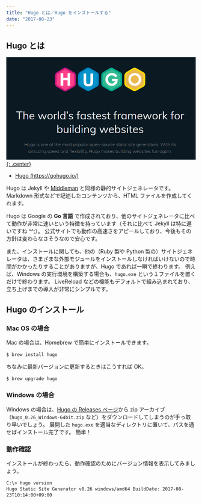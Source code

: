 ```yaml
---
title: "Hugo とは／Hugo をインストールする"
date: "2017-08-23"
---
```


Hugo とは
----

[![install.png](./install.png){: .center}](https://gohugo.io/)

- [Hugo (https://gohugo.io/)](https://gohugo.io/)

Hugo は Jekyll や [Middleman](/middleman/) と同様の静的サイトジェネレータです。
Markdown 形式などで記述したコンテンツから、HTML ファイルを作成してくれます。

Hugo は Google の **Go 言語** で作成されており、他のサイトジェネレータに比べて動作が非常に速いという特徴を持っています（それに比べて Jekyll は特に遅いですね ^^;）。
公式サイトでも動作の高速さをアピールしており、今後もその方針は変わらなさそうなので安心です。

また、インストールに関しても、他の（Ruby 製や Python 製の）サイトジェネレータは、さまざまな外部モジュールをインストールしなければいけないので時間がかかったりすることがありますが、Hugo であれば一瞬で終わります。
例えば、Windows の実行環境を構築する場合も、`hugo.exe` という１ファイルを置くだけで終わります。
LiveReload などの機能もデフォルトで組み込まれており、立ち上げまでの導入が非常にシンプルです。


Hugo のインストール
----

### Mac OS の場合

Mac の場合は、Homebrew で簡単にインストールできます。

~~~
$ brew install hugo
~~~

ちなみに最新バージョンに更新するときはこうすれば OK。

~~~
$ brew upgrade hugo
~~~

### Windows の場合

Windows の場合は、[Hugo の Releases ページ](https://github.com/gohugoio/hugo/releases)から zip アーカイブ（`hugo_0.26_Windows-64bit.zip` など）をダウンロードしてしまうのが手っ取り早いでしょう。
展開した `hugo.exe` を適当なディレクトリに置いて、パスを通せばインストール完了です。
簡単！

### 動作確認

インストールが終わったら、動作確認のためにバージョン情報を表示してみましょう。

~~~
C:\> hugo version
Hugo Static Site Generator v0.26 windows/amd64 BuildDate: 2017-08-23T10:14:00+09:00
~~~

